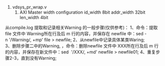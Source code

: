 1. vdsys_pr_wrap.v
	1.  AXI Master width configuration
		 id_width             8bit
		 addr_width         32bit
		 len_width            4bit
		 	       



从compile.log 提取和记录相关Warning 的一般步骤(仅供参考)：
	1、命令：提取file 文件中 Warning所在行及后 m 行的内容，并保存在 newfile 中：sed -n '/Warning/, +mp' file > newfile;
    2、从newfile中记录具体某类Waring;	
    3、删除步骤二中的Warning, ，命令：删除newfile 文件中 XXX所在行及后 m 行的内容，并保存在新文件中：sed  '/XXX/, +md' newfile > newfile01;
    4、重复步骤2-3，直到没有Warning;
